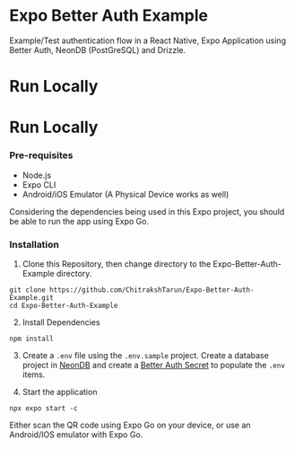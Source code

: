 # Expo Better Auth Example

Example/Test authentication flow in a React Native, Expo Application using Better Auth, NeonDB (PostGreSQL) and Drizzle.

# Run Locally

# Run Locally

### Pre-requisites

- Node.js
- Expo CLI
- Android/iOS Emulator (A Physical Device works as well)

Considering the dependencies being used in this Expo project, you should be able to run the app using Expo Go.

### Installation

1. Clone this Repository, then change directory to the Expo-Better-Auth-Example directory.

```
git clone https://github.com/ChitrakshTarun/Expo-Better-Auth-Example.git
cd Expo-Better-Auth-Example
```

2. Install Dependencies

```
npm install
```

3. Create a `.env` file using the `.env.sample` project. Create a database project in [NeonDB](https://neon.tech/) and create a [Better Auth Secret](https://www.better-auth.com/docs/installation#set-environment-variables) to populate the `.env` items.

4. Start the application

```
npx expo start -c
```

Either scan the QR code using Expo Go on your device, or use an Android/IOS emulator with Expo Go.
